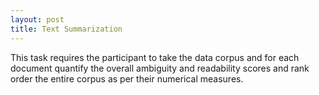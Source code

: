 ```yaml
---
layout: post
title: Text Summarization 
---
```


This task requires the participant to take the data corpus and for each document quantify the overall ambiguity and readability scores and rank order the entire corpus as per their numerical measures.
